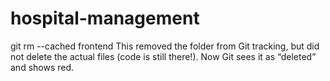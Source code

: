 # hospital-management
git rm --cached frontend
This removed the folder from Git tracking, but did not delete the actual files (code is still there!). Now Git sees it as “deleted” and shows red.
